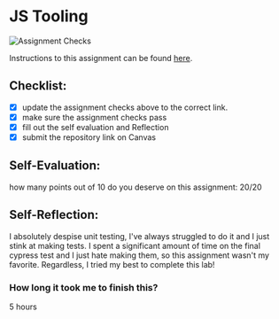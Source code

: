 # JS Tooling

![Assignment Checks](https://github.com/IT3049C-Summer20/3-rock-paper-scissors-<GITHUB_USERNAME_HERE>/workflows/Assignment%20Checks/badge.svg)

Instructions to this assignment can be found [here](https://reedws.github.io/IT3049C/coursework/labs/tooling/).

## Checklist:

- [x] update the assignment checks above to the correct link.
- [x] make sure the assignment checks pass
- [x] fill out the self evaluation and Reflection
- [x] submit the repository link on Canvas

## Self-Evaluation:

how many points out of 10 do you deserve on this assignment: 20/20

## Self-Reflection:

I absolutely despise unit testing, I've always struggled to do it and I just stink at making tests.
I spent a significant amount of time on the final cypress test and I just hate making them, so this assignment wasn't my favorite.
Regardless, I tried my best to complete this lab!

### How long it took me to finish this?

5 hours
